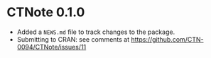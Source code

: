 # CTNote 0.1.0

* Added a `NEWS.md` file to track changes to the package.
* Submitting to CRAN: see comments at <https://github.com/CTN-0094/CTNote/issues/11>
